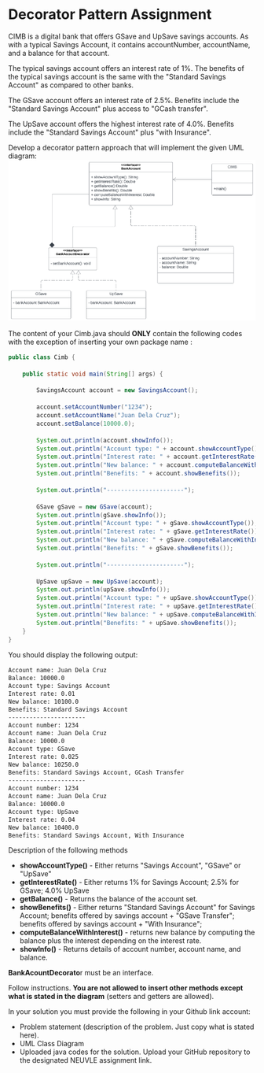 # Decorator Pattern Assignment
CIMB is a digital bank that offers GSave and UpSave savings accounts.   As with a typical Savings Account, it contains accountNumber, accountName, and a balance for that account.

The typical savings account offers an interest rate of 1%.
The benefits of the typical savings account is the same with the "Standard Savings Account" as compared to other banks.

The GSave account offers an interest rate of 2.5%.
Benefits include the "Standard Savings Account" plus access to "GCash transfer".

The UpSave account offers the highest interest rate of 4.0%.
Benefits include the "Standard Savings Account" plus "with Insurance".


Develop a decorator pattern approach that will implement the given UML diagram:
![alt text](UML.png)

The content of your Cimb.java should **ONLY** contain the following codes with the exception of inserting your own package name :
```java
public class Cimb {

	public static void main(String[] args) {
		
		SavingsAccount account = new SavingsAccount();
		
		account.setAccountNumber("1234");
		account.setAccountName("Juan Dela Cruz");
		account.setBalance(10000.0);
		
		System.out.println(account.showInfo());
		System.out.println("Account type: " + account.showAccountType());
		System.out.println("Interest rate: " + account.getInterestRate());
		System.out.println("New balance: " + account.computeBalanceWithInterest());
		System.out.println("Benefits: " + account.showBenefits());
		
		System.out.println("----------------------");
		
		GSave gSave = new GSave(account);
		System.out.println(gSave.showInfo());
		System.out.println("Account type: " + gSave.showAccountType());
		System.out.println("Interest rate: " + gSave.getInterestRate());
		System.out.println("New balance: " + gSave.computeBalanceWithInterest());
		System.out.println("Benefits: " + gSave.showBenefits());
		
		System.out.println("----------------------");
		
		UpSave upSave = new UpSave(account);
		System.out.println(upSave.showInfo());
		System.out.println("Account type: " + upSave.showAccountType());
		System.out.println("Interest rate: " + upSave.getInterestRate());
		System.out.println("New balance: " + upSave.computeBalanceWithInterest());
		System.out.println("Benefits: " + upSave.showBenefits());
	}
}
```
You should display the following output:
```Account number: 1234
Account name: Juan Dela Cruz
Balance: 10000.0
Account type: Savings Account
Interest rate: 0.01
New balance: 10100.0
Benefits: Standard Savings Account
----------------------
Account number: 1234
Account name: Juan Dela Cruz
Balance: 10000.0
Account type: GSave
Interest rate: 0.025
New balance: 10250.0
Benefits: Standard Savings Account, GCash Transfer
----------------------
Account number: 1234
Account name: Juan Dela Cruz
Balance: 10000.0
Account type: UpSave
Interest rate: 0.04
New balance: 10400.0
Benefits: Standard Savings Account, With Insurance
```

Description of the following methods

- **showAccountType()** - Either returns "Savings Account", "GSave" or "UpSave"
- **getInterestRate()** - Either returns 1% for Savings Account; 2.5% for GSave; 4.0% UpSave
- **getBalance()** - Returns the balance of the account set.
- **showBenefits()** - Either returns "Standard Savings Account" for Savings Account;
		    benefits offered by savings account + "GSave Transfer";
                            benefits offered by savings account + "With Insurance";
- **computeBalanceWithInterest()** - returns new balance by computing the balance plus the interest depending on the interest rate.
- **showInfo()** - Returns details of account number, account name, and balance.

**BankAcountDecorato**r must be an interface.

Follow instructions. **You are not allowed to insert other methods except what is stated in the diagram** (setters and getters are allowed).

In your solution you must provide the following in your Github link account:
- Problem statement (description of the problem. Just copy what is stated here).
- UML Class Diagram
- Uploaded java codes for the solution.
Upload your GitHub repository to the designated NEUVLE assignment link.



